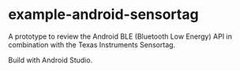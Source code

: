 # example-android-sensortag

A prototype to review the Android BLE (Bluetooth Low Energy) API in combination with the Texas Instruments Sensortag.

Build with Android Studio.
